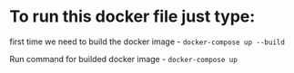 # To run this docker file just type:

first time we need to build the docker image -
`docker-compose up --build`

Run command for builded docker image -
`docker-compose up`
